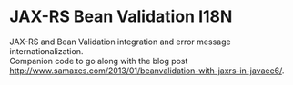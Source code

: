 # JAX-RS Bean Validation I18N

JAX-RS and Bean Validation integration and error message internationalization.  
Companion code to go along with the blog post http://www.samaxes.com/2013/01/beanvalidation-with-jaxrs-in-javaee6/.
